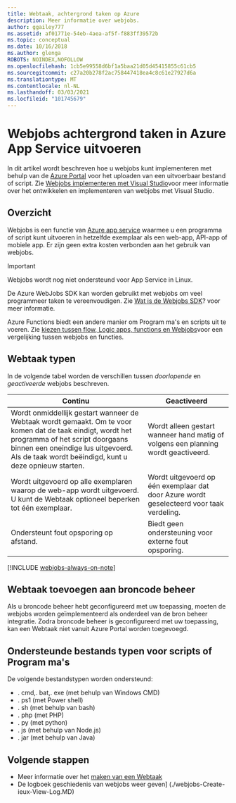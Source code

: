 ```yaml
---
title: Webtaak, achtergrond taken op Azure
description: Meer informatie over webjobs.
author: ggailey777
ms.assetid: af01771e-54eb-4aea-af5f-f883ff39572b
ms.topic: conceptual
ms.date: 10/16/2018
ms.author: glenga
ROBOTS: NOINDEX,NOFOLLOW
ms.openlocfilehash: 1cb5e99558d6bf1a5baa21d05d45415855c61cb5
ms.sourcegitcommit: c27a20b278f2ac758447418ea4c8c61e27927d6a
ms.translationtype: MT
ms.contentlocale: nl-NL
ms.lasthandoff: 03/03/2021
ms.locfileid: "101745679"
---
```

# <a name="webjobs-run-background-tasks-in-azure-app-service"></a>Webjobs achtergrond taken in Azure App Service uitvoeren

In dit artikel wordt beschreven hoe u webjobs kunt implementeren met behulp van de [Azure Portal](https://portal.azure.com) voor het uploaden van een uitvoerbaar bestand of script. Zie [Webjobs implementeren met Visual Studio](webjobs-dotnet-deploy-vs.md)voor meer informatie over het ontwikkelen en implementeren van webjobs met Visual Studio.

## <a name="overview"></a>Overzicht
Webjobs is een functie van [Azure app service](index.yml) waarmee u een programma of script kunt uitvoeren in hetzelfde exemplaar als een web-app, API-app of mobiele app. Er zijn geen extra kosten verbonden aan het gebruik van webjobs.

> [!IMPORTANT]
> Webjobs wordt nog niet ondersteund voor App Service in Linux.

De Azure WebJobs SDK kan worden gebruikt met webjobs om veel programmeer taken te vereenvoudigen. Zie [Wat is de Webjobs SDK](https://github.com/Azure/azure-webjobs-sdk/wiki)? voor meer informatie.

Azure Functions biedt een andere manier om Program ma's en scripts uit te voeren. Zie [kiezen tussen flow, Logic apps, functions en Webjobs](../azure-functions/functions-compare-logic-apps-ms-flow-webjobs.md)voor een vergelijking tussen webjobs en functies.

## <a name="webjob-types"></a>Webtaak typen

In de volgende tabel worden de verschillen tussen *doorlopende* en *geactiveerde* webjobs beschreven.


|Continu  |Geactiveerd  |
|---------|---------|
| Wordt onmiddellijk gestart wanneer de Webtaak wordt gemaakt. Om te voor komen dat de taak eindigt, wordt het programma of het script doorgaans binnen een oneindige lus uitgevoerd. Als de taak wordt beëindigd, kunt u deze opnieuw starten. | Wordt alleen gestart wanneer hand matig of volgens een planning wordt geactiveerd. |
| Wordt uitgevoerd op alle exemplaren waarop de web-app wordt uitgevoerd. U kunt de Webtaak optioneel beperken tot één exemplaar. |Wordt uitgevoerd op één exemplaar dat door Azure wordt geselecteerd voor taak verdeling.|
| Ondersteunt fout opsporing op afstand. | Biedt geen ondersteuning voor externe fout opsporing.|

[!INCLUDE [webjobs-always-on-note](../../includes/webjobs-always-on-note.md)]

## <a name="add-webjob-to-source-control"></a>Webtaak toevoegen aan broncode beheer

Als u broncode beheer hebt geconfigureerd met uw toepassing, moeten de webjobs worden geïmplementeerd als onderdeel van de bron beheer integratie. Zodra broncode beheer is geconfigureerd met uw toepassing, kan een Webtaak niet vanuit Azure Portal worden toegevoegd.

## <a name="supported-file-types-for-scripts-or-programs"></a><a name="acceptablefiles"></a>Ondersteunde bestands typen voor scripts of Program ma's

De volgende bestandstypen worden ondersteund:

* . cmd,. bat,. exe (met behulp van Windows CMD)
* . ps1 (met Power shell)
* . sh (met behulp van bash)
* . php (met PHP)
* . py (met python)
* . js (met behulp van Node.js)
* . jar (met behulp van Java)

## <a name="next-steps"></a>Volgende stappen

* Meer informatie over het [maken van een Webtaak](./webjobs-create-ieux.md)
* De logboek geschiedenis van webjobs weer geven] (./webjobs-Create-ieux-View-Log.MD)